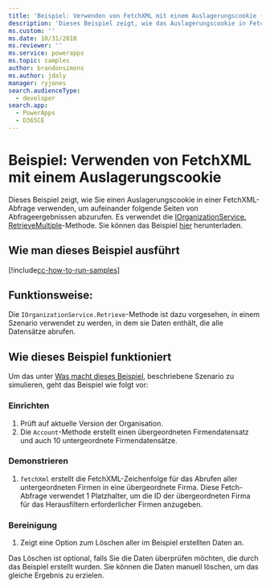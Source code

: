 ```yaml
---
title: 'Beispiel: Verwenden von FetchXML mit einem Auslagerungscookie (Common Data Service) | Microsoft Docs'
description: 'Dieses Beispiel zeigt, wie das Auslagerungscookie in FetchXML verwendet wird'
ms.custom: ''
ms.date: 10/31/2018
ms.reviewer: ''
ms.service: powerapps
ms.topic: samples
author: brandonsimons
ms.author: jdaly
manager: ryjones
search.audienceType:
  - developer
search.app:
  - PowerApps
  - D365CE
---
```

# <a name="sample-use-fetchxml-with-a-paging-cookie"></a>Beispiel: Verwenden von FetchXML mit einem Auslagerungscookie

<!-- This could be greatly simplified IMHO 
https://docs.microsoft.com/dynamics365/customer-engagement/developer/org-service/sample-use-fetchxml-paging-cookie
-->
Dieses Beispiel zeigt, wie Sie einen Auslagerungscookie in einer FetchXML-Abfrage verwenden, um aufeinander folgende Seiten von Abfrageergebnissen abzurufen. Es verwendet die [IOrganizationService. RetrieveMultiple](https://docs.microsoft.com/dotnet/api/microsoft.xrm.sdk.iorganizationservice.retrievemultiple?view=dynamics-general-ce-9)-Methode. Sie können das Beispiel [hier](https://github.com/Microsoft/PowerApps-Samples/tree/master/cds/orgsvc/C%23/UseFetchXMLWithPaging) herunterladen.

## <a name="how-to-run-this-sample"></a>Wie man dieses Beispiel ausführt

[!include[cc-how-to-run-samples](../../includes/cc-how-to-run-samples.md)]

## <a name="what-this-sample-does"></a>Funktionsweise:

Die `IOrganizationService.Retrieve`-Methode ist dazu vorgesehen, in einem Szenario verwendet zu werden, in dem sie Daten enthält, die alle Datensätze abrufen.

## <a name="how-this-sample-works"></a>Wie dieses Beispiel funktioniert

Um das unter [Was macht dieses Beispiel](#what-this-sample-does), beschriebene Szenario zu simulieren, geht das Beispiel wie folgt vor:

### <a name="setup"></a>Einrichten

1. Prüft auf aktuelle Version der Organisation.
1. Die `Account`-Methode erstellt einen übergeordneten Firmendatensatz und auch 10 untergeordnete Firmendatensätze.

### <a name="demonstrate"></a>Demonstrieren

1. `fetchXml` erstellt die FetchXML-Zeichenfolge für das Abrufen aller untergeordneten Firmen in eine übergeordnete Firma. Diese Fetch-Abfrage verwendet 1 Platzhalter, um die ID der übergeordneten Firma für das Herausfiltern erforderlicher Firmen anzugeben.

### <a name="clean-up"></a>Bereinigung

1. Zeigt eine Option zum Löschen aller im Beispiel erstellten Daten an.

Das Löschen ist optional, falls Sie die Daten überprüfen möchten, die durch das Beispiel erstellt wurden. Sie können die Daten manuell löschen, um das gleiche Ergebnis zu erzielen.


